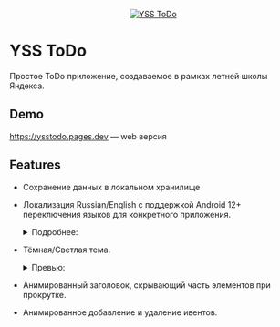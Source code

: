 <a href="https://ysstodo.pages.dev">
  <p align="center">
    <picture>
      <img alt="YSS ToDo" src="https://i.ibb.co/RjKTd6d/yss-Banner.png">
    </picture>
  </p>
</a>

# YSS ToDo

Простое ToDo приложение, создаваемое в рамках летней школы Яндекса.


## Demo

https://ysstodo.pages.dev — web версия
## Features



* Сохранение данных в локальном хранилище
* Локализация Russian/English с поддержкой Android 12+ переключения языков для конкретного приложения.
   <details> 

   <summary>Подробнее:</summary>


   <img src="https://github.com/TheLastFlame/yss_todo/assets/131446187/21c66de6-65f2-42f9-ab87-4f41e99c6483" width="250" /> <img src="https://github.com/TheLastFlame/yss_todo/assets/131446187/0cce6f17-b0d8-4243-be9f-ecb221762607" width="250" /> <img src="https://github.com/TheLastFlame/yss_todo/assets/131446187/df795503-928e-47d9-8dd3-d6eb4c2c642c" width="250" />
   </details>


* Тёмная/Светлая тема.
   <details>
     <summary>Превью:</summary>
 
     Dark                       |  Light
     :-------------------------:|:-------------------------:
     ![](https://github.com/TheLastFlame/yss_todo/assets/131446187/1f8cce3b-0535-44e3-9fe0-afbef05cc569)  |  ![](https://github.com/TheLastFlame/yss_todo/assets/131446187/9f73eb15-1bcb-4ebb-8b84-a241a139b022)
 
    </details>


* Анимированный заголовок, скрывающий часть элементов при прокрутке.
* Анимированное добавление и удаление ивентов.

